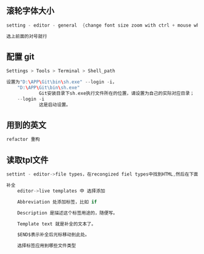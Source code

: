 ## 滚轮字体大小

```go
setting - editor - general  {change font size zoom with ctrl + mouse wheel} 

选上前面的对号就行
```



## 配置 git

```go
Settings > Tools > Terminal > Shell_path

设置为"D:\APP\Git\bin\sh.exe" --login -i，
	"D:\APP\Git\bin\sh.exe" 
			Git安装目录下sh.exe执行文件所在的位置，请设置为自己的实际对应目录；
	--login -i
			这是启动设置。
```



## 用到的英文

```go
refactor 重构
```



## 读取tpl文件

```go
settint - editor->file types，在recongized fiel types中找到HTML,然后在下面可以看到 后缀形式，点击添加*.tpl 然后保存退出 就可以搞定了。

补全
	editor->live templates 中 选择添加

	Abbreviation 处添加标签，比如 if

    Description 是描述这个标签用途的，随便写。

    Template text 就是补全的文本了。

    $END$表示补全后光标移动到此处。 

    选择标签应用到哪些文件类型
```


























































